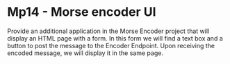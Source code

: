 # Mp14 - Morse encoder UI
Provide an additional application in the Morse Encoder project that will display an HTML page with a form. In this form we will find a text box and a button to post the message to the Encoder Endpoint. Upon receiving the encoded message, we will display it in the same page.
